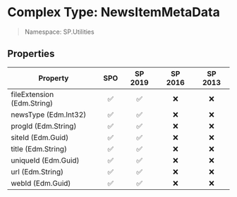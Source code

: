 # Complex Type: NewsItemMetaData

> Namespace: SP.Utilities

## Properties

Property | SPO | SP 2019 | SP 2016 | SP 2013
----------|:---:|:-------:|:-------:|:-------:
fileExtension (Edm.String) | ✅ | ✅ | ❌ | ❌
newsType (Edm.Int32) | ✅ | ✅ | ❌ | ❌
progId (Edm.String) | ✅ | ✅ | ❌ | ❌
siteId (Edm.Guid) | ✅ | ✅ | ❌ | ❌
title (Edm.String) | ✅ | ✅ | ❌ | ❌
uniqueId (Edm.Guid) | ✅ | ✅ | ❌ | ❌
url (Edm.String) | ✅ | ✅ | ❌ | ❌
webId (Edm.Guid) | ✅ | ✅ | ❌ | ❌